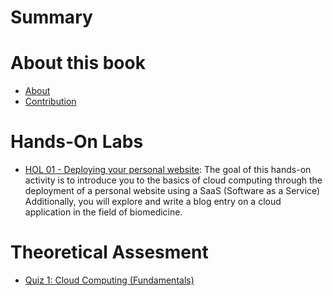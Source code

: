 # Summary

# About this book
- [About](./README.md)
- [Contribution](./CONTRIBUTING.md)

# Hands-On Labs
- [HOL 01 - Deploying your personal website](./hol1.md): The goal of this hands-on activity is to introduce you to the basics of cloud computing through the deployment of a personal website using a SaaS (Software as a Service)  Additionally, you will explore and write a blog entry on a cloud application in the field of biomedicine.

# Theoretical Assesment
- [Quiz 1: Cloud Computing (Fundamentals)](./quiz1.md)
